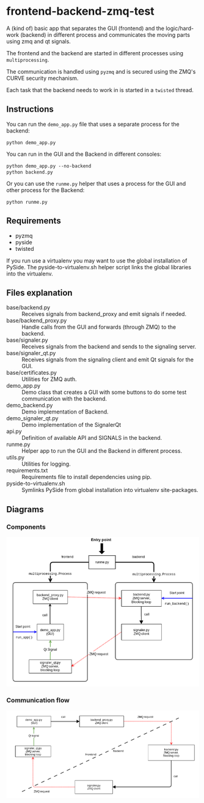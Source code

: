 frontend-backend-zmq-test
=========================

A (kind of) basic app that separates the GUI (frontend) and the logic/hard-work
(backend) in different process and communicates the moving parts using zmq and
qt signals.

The frontend and the backend are started in different processes using
`multiprocessing`.

The communication is handled using `pyzmq` and is secured using the ZMQ's CURVE
security mechanism.

Each task that the backend needs to work in is started in a `twisted` thread.


Instructions
------------
You can run the `demo_app.py` file that uses a separate process for the backend:

    python demo_app.py


You can run in the GUI and the Backend in different consoles:

    python demo_app.py --no-backend
    python backend.py


Or you can use the `runme.py` helper that uses a process for the GUI and other process for the Backend:

    python runme.py


Requirements
------------
* pyzmq
* pyside
* twisted

If you run use a virtualenv you may want to use the global installation of
PySide. The pyside-to-virtualenv.sh helper script links the global libraries
into the virtualenv.


Files explanation
-----------------

<dl>
  <dt>base/backend.py</dt>
  <dd>Receives signals from backend_proxy and emit signals if needed.</dd>

  <dt>base/backend_proxy.py</dt>
  <dd>Handle calls from the GUI and forwards (through ZMQ) to the backend.</dd>

  <dt>base/signaler.py</dt>
  <dd>Receives signals from the backend and sends to the signaling server.</dd>

  <dt>base/signaler_qt.py</dt>
  <dd>Receives signals from the signaling client and emit Qt signals for the GUI.</dd>

  <dt>base/certificates.py</dt>
  <dd>Utilities for ZMQ auth.</dd>

  <dt>demo_app.py</dt>
  <dd>Demo class that creates a GUI with some buttons to do some test communication with the backend.</dd>

  <dt>demo_backend.py</dt>
  <dd>Demo implementation of Backend.</dd>

  <dt>demo_signaler_qt.py</dt>
  <dd>Demo implementation of the SignalerQt</dd>

  <dt>api.py</dt>
  <dd>Definition of available API and SIGNALS in the backend.</dd>

  <dt>runme.py</dt>
  <dd>Helper app to run the GUI and the Backend in different process.</dd>

  <dt>utils.py</dt>
  <dd>Utilities for logging.</dd>

  <dt>requirements.txt</dt>
  <dd>Requirements file to install dependencies using pip.</dd>

  <dt>pyside-to-virtualenv.sh</dt>
  <dd>Symlinks PySide from global installation into virtualenv site-packages.</dd>
</dl>


Diagrams
--------

### Components

![Components](https://raw.githubusercontent.com/ivanalejandro0/frontend-backend-zmq-test/master/imgs/components.png)

### Communication flow

![Communication flow](https://raw.githubusercontent.com/ivanalejandro0/frontend-backend-zmq-test/master/imgs/communication-flow.png)
